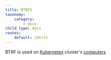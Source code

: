 ```yaml
---
title: BTRFS
taxonomy:
    category:
        - docs
child_type: docs
routes:
    default: /btrfs
---
```


BTRF is used on [Kubernetes](/kubernetes) cluster's [computers](/amd64-computers)